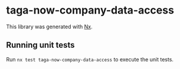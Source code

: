 # taga-now-company-data-access

This library was generated with [Nx](https://nx.dev).

## Running unit tests

Run `nx test taga-now-company-data-access` to execute the unit tests.
